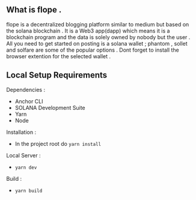 ## What is flope .

flope is a decentralized blogging platform similar to medium but based on the solana blockchain . It is a Web3 app(dapp) which means it is a blockchain program and the data is solely owned by nobody but the user . All you need to get started on posting is a solana wallet ; phantom , sollet and solfare are some of the popular options . Dont forget to install the browser extention for the selected wallet .

## Local Setup Requirements

Dependencies :

- Anchor CLI
- SOLANA Development Suite
- Yarn
- Node

Installation :

- In the project root do `yarn install`

Local Server :

- `yarn dev`

Build :

- `yarn build`
